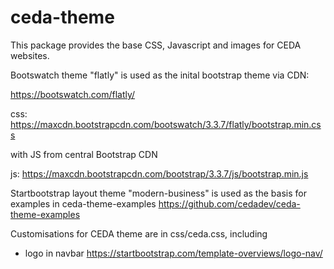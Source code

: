 # ceda-theme

This package provides the base CSS, Javascript and images for CEDA websites.

Bootswatch theme "flatly" is used as the inital bootstrap theme via CDN:

https://bootswatch.com/flatly/

css: https://maxcdn.bootstrapcdn.com/bootswatch/3.3.7/flatly/bootstrap.min.css

with JS from central Bootstrap CDN

js: https://maxcdn.bootstrapcdn.com/bootstrap/3.3.7/js/bootstrap.min.js

Startbootstrap layout theme "modern-business" is used as the basis for examples
in ceda-theme-examples
https://github.com/cedadev/ceda-theme-examples

Customisations for CEDA theme are in css/ceda.css, including
* logo in navbar
https://startbootstrap.com/template-overviews/logo-nav/
